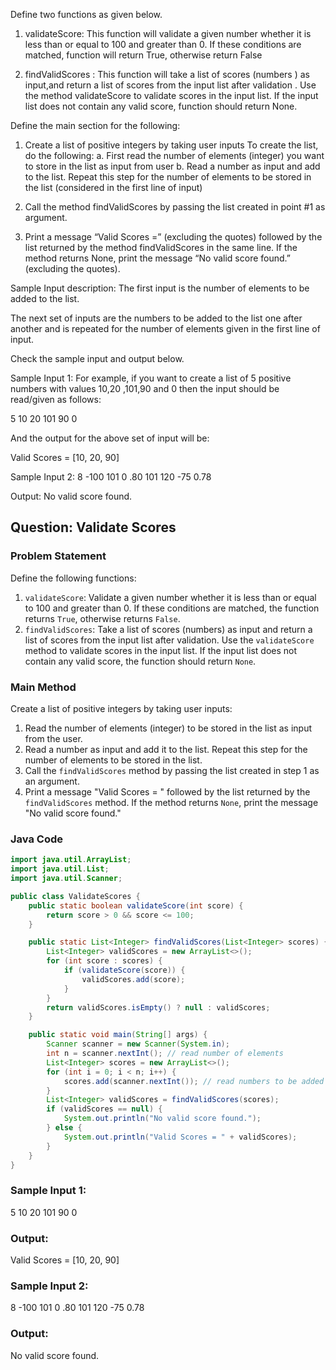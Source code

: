 Define two functions as given below.

1. validateScore: This function will validate a given number whether it is less than or equal to 100 and greater than 0. 
If these conditions are matched, function will return True, otherwise return False

2. findValidScores : This function will take a list of scores (numbers ) as input,and return a list of scores from the input 
list after validation . Use the method validateScore to validate scores in the input list. If the input list does not contain 
any valid score, function should return None.

Define the main section for the following:

1. Create a list of positive integers by taking user inputs
To create the list, do the following:
a. First read the number of elements (integer) you want to store in the list as input from user
b. Read a number as input and add to the list. Repeat this step for the number of elements to be stored in the list (considered
 in the first line of input)

2. Call the method findValidScores by passing the list created in point #1 as argument.

3. Print a message “Valid Scores =” (excluding the quotes) followed by the list returned by the method findValidScores in the 
same line. If the method returns None, print the message “No valid score found.” (excluding the quotes).

Sample Input description:
The first input is the number of elements to be added to the list.

The next set of inputs are the numbers to be added to the list one after another and is repeated for the number of elements 
given in the first line of input.
 
Check the sample input and output below.


Sample Input 1:
For example, if you want to create a list of 5 positive numbers with values 10,20 ,101,90 and 0
then the input should be read/given as follows:

5
10
20
101
90
0

And the output for the above set of input will be:

Valid Scores = [10, 20, 90]

Sample Input 2:
8
-100
101
0
.80
101
120
-75
0.78

Output:
No valid score found.

## Question: Validate Scores

### Problem Statement

Define the following functions:

1. `validateScore`: Validate a given number whether it is less than or equal to 100 and greater than 0. If these conditions are matched, the function returns `True`, otherwise returns `False`.
2. `findValidScores`: Take a list of scores (numbers) as input and return a list of scores from the input list after validation. Use the `validateScore` method to validate scores in the input list. If the input list does not contain any valid score, the function should return `None`.

### Main Method

Create a list of positive integers by taking user inputs:

1. Read the number of elements (integer) to be stored in the list as input from the user.
2. Read a number as input and add it to the list. Repeat this step for the number of elements to be stored in the list.
3. Call the `findValidScores` method by passing the list created in step 1 as an argument.
4. Print a message "Valid Scores = " followed by the list returned by the `findValidScores` method. If the method returns `None`, print the message "No valid score found."

### Java Code
```java
import java.util.ArrayList;
import java.util.List;
import java.util.Scanner;

public class ValidateScores {
    public static boolean validateScore(int score) {
        return score > 0 && score <= 100;
    }

    public static List<Integer> findValidScores(List<Integer> scores) {
        List<Integer> validScores = new ArrayList<>();
        for (int score : scores) {
            if (validateScore(score)) {
                validScores.add(score);
            }
        }
        return validScores.isEmpty() ? null : validScores;
    }

    public static void main(String[] args) {
        Scanner scanner = new Scanner(System.in);
        int n = scanner.nextInt(); // read number of elements
        List<Integer> scores = new ArrayList<>();
        for (int i = 0; i < n; i++) {
            scores.add(scanner.nextInt()); // read numbers to be added to the list
        }
        List<Integer> validScores = findValidScores(scores);
        if (validScores == null) {
            System.out.println("No valid score found.");
        } else {
            System.out.println("Valid Scores = " + validScores);
        }
    }
}
```

### Sample Input 1:

5
10
20
101
90
0

### Output:

Valid Scores = [10, 20, 90]

### Sample Input 2:

8
-100
101
0
.80
101
120
-75
0.78

### Output:

No valid score found.